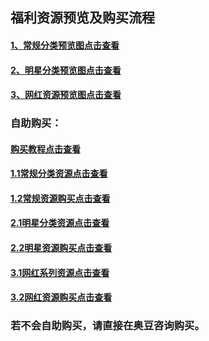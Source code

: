 ## 福利资源预览及购买流程

#### [1、常规分类预览图点击查看](http://t.cn/RrKDH2w)
#### [2、明星分类预览图点击查看](http://t.cn/Rr9L5gp)
#### [3、网红资源预览图点击查看](http://t.cn/Rr9iLYN)

### 自助购买：
#### [购买教程点击查看](http://t.cn/Rr9TkSX)
####
#### [1.1常规分类资源点击查看](https://pan.baidu.com/s/1csVBGDcM6KWLFZobRlGHmg)
#### [1.2常规资源购买点击查看](http://www.junfaka.com/cay/798FEE2F87A601C6)

#### [2.1明星分类资源点击查看](https://pan.baidu.com/s/1KNqQYV-bRUQASvylI7Awig)
#### [2.2明星资源购买点击查看](http://www.junfaka.com/cay/12BF376DF09DC570)

#### [3.1网红系列资源点击查看](https://pan.baidu.com/s/1u8HjfxkUPQh0NYINV0lMHA)
#### [3.2网红资源购买点击查看](http://www.junfaka.com/cay/DF55F6FC4A692FD3)

### 若不会自助购买，请直接在奥豆咨询购买。
